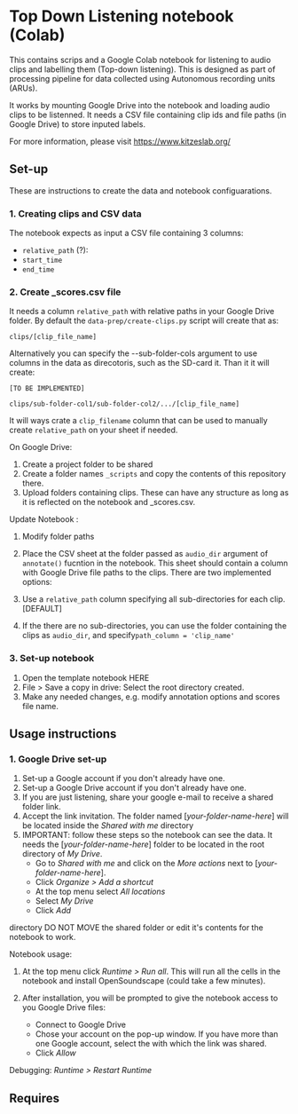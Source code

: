 # Top Down Listening notebook (Colab)

This contains scrips and a Google Colab notebook for listening to audio clips and labelling them (Top-down listening). This is designed as part of processing pipeline for data collected using Autonomous recording units (ARUs).

It works by mounting Google Drive into the notebook and loading audio clips to be listenned. It needs a CSV file containing clip ids and file paths (in Google Drive) to store inputed labels. 

For more information, please visit https://www.kitzeslab.org/

## Set-up

These are instructions to create the data and notebook configuarations.

### 1. Creating clips and CSV data

The notebook expects as input a CSV file containing 3 columns:
 - `relative_path` (?):
 - `start_time`
 - `end_time` 

### 2. Create _scores.csv file

It needs a column `relative_path` with relative paths in your Google Drive folder. By default the `data-prep/create-clips.py` script will create that as:

```
clips/[clip_file_name]
```

Alternatively you can specify the --sub-folder-cols argument to use columns in the data as direcotoris, such as the SD-card it. Than it it will create:

```
[TO BE IMPLEMENTED]

clips/sub-folder-col1/sub-folder-col2/.../[clip_file_name]
```

It will ways crate a `clip_filename` column that can be used to manually create `relative_path` on your sheet if needed.

On Google Drive:

1. Create a project folder to be shared
2. Create a folder names `_scripts` and copy the contents of this repository there.
3. Upload folders containing clips. These can have any structure as long as it is reflected on the notebook and _scores.csv.

Update Notebook :
1. Modify folder paths
2. Place the CSV sheet at the folder passed as `audio_dir` argument of `annotate()` fucntion in the notebook. This sheet should contain a column with Google Drive file paths to the clips. There are two implemented options:

1. Use a `relative_path` column specifying all sub-directories for each clip. [DEFAULT]

2. If the there are no sub-directories, you can use the folder containing the clips as `audio_dir`, and specify`path_column = 'clip_name'`

### 3. Set-up notebook

1. Open the template notebook HERE
2. File > Save a copy in drive: Select the root directory created.
3. Make any needed changes, e.g. modify annotation options and scores file name.



## Usage instructions

### 1. Google Drive set-up

1. Set-up a Google account if you don't already have one.
2. Set-up a Google Drive account if you don't already have one. 
3. If you are just listening, share your google e-mail to receive a shared folder link.
4. Accept the link invitation. The folder named [*your-folder-name-here*] will be located inside the *Shared with me* directory
5. IMPORTANT: follow these steps so the notebook can see the data. It needs the [*your-folder-name-here*] folder to be located in the root directory of *My Drive*.
    - Go to *Shared with me* and click on the *More actions* next to [*your-folder-name-here*].
    - Click *Organize > Add a shortcut*
    - At the top menu select *All locations*
    - Select *My Drive*
    - Click *Add*

directory DO NOT MOVE the shared folder or edit it's contents for the notebook to work.

Notebook usage:
1. At the top menu click *Runtime > Run all*. This will run all the cells in the notebook and install OpenSoundscape (could take a few minutes).
2. After installation, you will be prompted to give the notebook access to you Google Drive files:

    - Connect to Google Drive
    - Chose your account on the pop-up window. If you have more than one Google account, select the with which the link was shared.
    - Click *Allow*

Debugging:
*Runtime > Restart Runtime*

## Requires